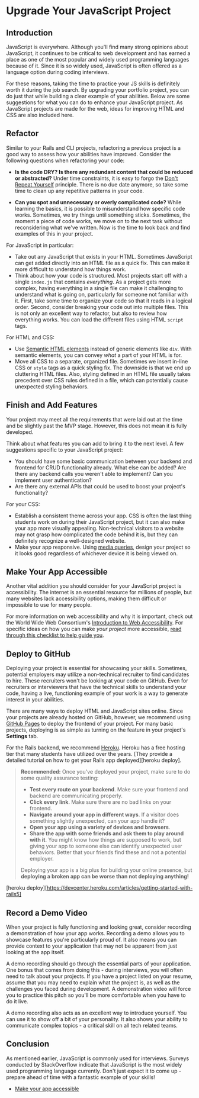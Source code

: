# Upgrade Your JavaScript Project

## Introduction

JavaScript is everywhere. Although you'll find many strong opinions about
JavaScript, it continues to be critical to web development and has earned a
place as one of the most popular and widely used programming languages because
of it. Since it is so widely used, JavaScript is often offered as a language
option during coding interviews.

For these reasons, taking the time to practice your JS skills is definitely
worth it during the job search. By upgrading your portfolio project, you can do
just that while building a clear example of your abilities. Below are some
suggestions for what you can do to enhance your JavaScript project. As
JavaScript projects are made for the web, ideas for improving HTML and
CSS are also included here.

## Refactor

Similar to your Rails and CLI projects, refactoring a previous project is a good
way to assess how your abilities have improved. Consider the following questions
when refactoring your code:

- **Is the code DRY? Is there any redundant content that could be reduced or
  abstracted?** Under time constraints, it is easy to forgo the [Don't Repeat
  Yourself][dry] principle. There is no due date anymore, so take some time to
  clean up any repetitive patterns in your code.

- **Can you spot and unnecessary or overly complicated code?** While learning the
  basics, it is possible to misunderstand how specific code works. Sometimes, we
  try things until something sticks. Sometimes, the moment a piece of code
  works, we move on to the next task without reconsidering what we've written.
  Now is the time to look back and find examples of this in your project.

[dry]: https://en.wikipedia.org/wiki/Don%27t_repeat_yourself

For JavaScript in particular:

- Take out any JavaScript that exists in your HTML. Sometimes JavaScript can get
  added directly into an HTML file as a quick fix. This can make it more
  difficult to understand how things work.
- Think about how your code is structured. Most projects start off with a single
  `index.js` that contains _everything_. As a project gets more complex, having
  everything in a single file can make it challenging to understand what is going
  on, particularly for someone not familiar with it. First, take some time to
  organize your code so that it reads in a logical order. Second, consider
  breaking your code out into multiple files. This is not only an excellent way to
  refactor, but also to review how everything works. You can load the different files
  using HTML `script` tags.

For HTML and CSS:

- Use [Semantic HTML elements][] instead of generic elements like `div`. With
  semantic elements, you can convey _what_ a part of your HTML is for.
- Move all CSS to a separate, organized file. Sometimes we insert in-line CSS or
  `style` tags as a quick styling fix. The downside is that we end up cluttering
  HTML files. Also, styling defined in an HTML file usually takes precedent over CSS
  rules defined in a file, which can potentially cause unexpected styling behaviors.

[Semantic HTML elements]: https://www.w3schools.com/html/html5_semantic_elements.asp

## Finish and Add Features

Your project may meet all the requirements that were laid out at the time and be
slightly past the MVP stage. However, this does not mean it is fully developed.

Think about what features you can add to bring it to the next level. A few
suggestions specific to your JavaScript project:

- You should have some basic communication between your backend and frontend for
  CRUD functionality already. What else can be added? Are there any backend
  calls you weren't able to implement? Can you implement user authentication?
- Are there any external APIs that could be used to boost your project's
  functionality?

For your CSS:

- Establish a consistent theme across your app. CSS is often the last
  thing students work on during their JavaScript project, but it can also make
  your app more visually appealing. Non-technical visitors to a website may not
  grasp how complicated the code behind it is, but they can definitely recognize
  a well-designed website.
- Make your app responsive. Using [media queries][], design your
  project so it looks good regardless of whichever device it is being viewed on.

[media queries]: https://developer.mozilla.org/en-US/docs/Web/CSS/Media_Queries/Using_media_queries

## Make Your App Accessible

Another vital addition you should consider for your JavaScript project is
accessibility. The internet is an essential resource for millions of people, but
many websites lack accessibility options, making them difficult or impossible to
use for many people.

For more information on web accessibility and why it is important, check out the
World Wide Web Consortium's [Introduction to Web Accessibility][access]. For
specific ideas on how you can make _your project_ more accessible,
[read through this checklist to help guide you][checklist].

[access]: https://www.w3.org/WAI/fundamentals/accessibility-intro/
[checklist]: https://dev.to/sylwiavargas/checklist-web-accessibility-3abl

## Deploy to GitHub

Deploying your project is essential for showcasing your skills. Sometimes,
potential employers may utilize a non-technical recruiter to find candidates to
hire. These recruiters won't be looking at your code on GitHub. Even for
recruiters or interviewers that have the technical skills to understand your
code, having a live, functioning example of your work is a way to generate
interest in your abilities.

There are many ways to deploy HTML and JavaScript sites online. Since your
projects are already hosted on GitHub, however, we recommend using
[GitHub Pages][] to deploy the frontend of your project. For many basic
projects, deploying is as simple as turning on the feature in your project's
**Settings** tab.

For the Rails backend, we recommend [Heroku](https://www.heroku.com/). Heroku
has a free hosting tier that many students have utilized over the years.
[They provide a detailed tutorial on how to get your Rails app deployed][heroku deploy].

> **Recommended:** Once you've deployed your project, make sure to do some
> quality assurance testing:
>
> - **Test every route on your backend**. Make sure your frontend and backend
>   are communicating properly.
> - **Click every link**. Make sure there are no bad links on your frontend.
> - **Navigate around your app in different ways**. If a visitor does something
>   slightly unexpected, can your app handle it?
> - **Open your app using a variety of devices and browsers**.
> - **Share the app with some friends and ask them to play around with it**. You
>   might know how things are supposed to work, but giving your app to someone
>   else can identify unexpected user behaviors. Better that your friends find
>   these and not a potential employer.
>
> Deploying your app is a big plus for building your online presence, but
> **deploying a broken app can be worse than not deploying anything!**

[GitHub Pages]: https://pages.github.com/
[heroku deploy][https://devcenter.heroku.com/articles/getting-started-with-rails5]

## Record a Demo Video

When your project is fully functioning and looking great, consider recording a
demonstration of how your app works. Recording a demo allows you to showcase
features you're particularly proud of. It also means you can provide context to
your application that may not be apparent from just looking at the app itself.

A demo recording should go through the essential parts of your application. One
bonus that comes from doing this - during interviews, you will often need to
talk about your projects. If you have a project listed on your resume, assume
that you may need to explain what the project is, as well as the challenges you
faced during development. A demonstration video will force you to practice this
pitch so you'll be more comfortable when you have to do it live.

A demo recording also acts as an excellent way to introduce yourself. You can
use it to show off a bit of your personality. It also shows your ability to
communicate complex topics - a critical skill on all tech related teams.

## Conclusion

As mentioned earlier, JavaScript is commonly used for interviews. Surveys
conducted by StackOverflow indicate that JavaScript is the most widely used
programming language currently. Don't just expect it to come up - prepare ahead
of time with a fantastic example of your skills!

- [Make your app accessible](https://dev.to/sylwiavargas/checklist-web-accessibility-3abl)

